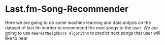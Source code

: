 # Last.fm-Song-Recommender
Here we are going to do some machine learning and data anlysis on the dataset of last.fm inorder to recommend the next songs to the user.  We are going to use `NearestNeighbors Algorithm` to predict next songs that user will like to hear
